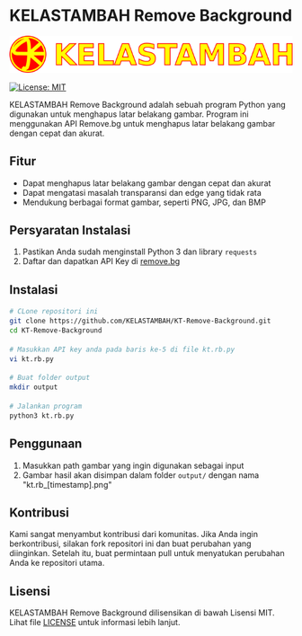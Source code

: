 # KELASTAMBAH Remove Background
![KELASTAMBAH](https://github.com/KELASTAMBAH/KELASTAMBAH/blob/main/ktkt.png)

[![License: MIT](https://img.shields.io/badge/License-MIT-yellow.svg)](https://opensource.org/licenses/MIT)

KELASTAMBAH Remove Background adalah sebuah program Python yang digunakan untuk menghapus latar belakang gambar. Program ini menggunakan API Remove.bg untuk menghapus latar belakang gambar dengan cepat dan akurat.

## Fitur
- Dapat menghapus latar belakang gambar dengan cepat dan akurat
- Dapat mengatasi masalah transparansi dan edge yang tidak rata
- Mendukung berbagai format gambar, seperti PNG, JPG, dan BMP

## Persyaratan Instalasi
1. Pastikan Anda sudah menginstall Python 3 dan library `requests`
2. Daftar dan dapatkan API Key di [remove.bg](https://www.remove.bg/api) 


## Instalasi
```bash
# CLone repositori ini
git clone https://github.com/KELASTAMBAH/KT-Remove-Background.git
cd KT-Remove-Background

# Masukkan API key anda pada baris ke-5 di file kt.rb.py
vi kt.rb.py

# Buat folder output
mkdir output

# Jalankan program
python3 kt.rb.py
```

## Penggunaan
1. Masukkan path gambar yang ingin digunakan sebagai input
2. Gambar hasil akan disimpan dalam folder `output/` dengan nama "kt.rb_[timestamp].png"

## Kontribusi
Kami sangat menyambut kontribusi dari komunitas. Jika Anda ingin berkontribusi, silakan fork repositori ini dan buat perubahan yang diinginkan. Setelah itu, buat permintaan pull untuk menyatukan perubahan Anda ke repositori utama.

## Lisensi
KELASTAMBAH Remove Background dilisensikan di bawah Lisensi MIT. Lihat file [LICENSE](LICENSE) untuk informasi lebih lanjut.
